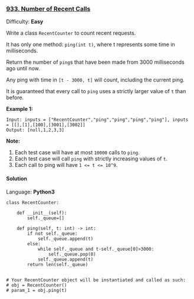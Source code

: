 ### [933\. Number of Recent Calls](https://leetcode.com/problems/number-of-recent-calls/)

Difficulty: **Easy**


Write a class `RecentCounter` to count recent requests.

It has only one method: `ping(int t)`, where t represents some time in milliseconds.

Return the number of `ping`s that have been made from 3000 milliseconds ago until now.

Any ping with time in `[t - 3000, t]` will count, including the current ping.

It is guaranteed that every call to `ping` uses a strictly larger value of `t` than before.

**Example 1:**

```
Input: inputs = ["RecentCounter","ping","ping","ping","ping"], inputs = [[],[1],[100],[3001],[3002]]
Output: [null,1,2,3,3]
```

**Note:**

1.  Each test case will have at most `10000` calls to `ping`.
2.  Each test case will call `ping` with strictly increasing values of `t`.
3.  Each call to ping will have `1 <= t <= 10^9`.


#### Solution

Language: **Python3**

```python3
class RecentCounter:
​
    def __init__(self):
        self._queue=[]
​
    def ping(self, t: int) -> int:
        if not self._queue:
            self._queue.append(t)
        else:
            while self._queue and t-self._queue[0]>3000:
                self._queue.pop(0)
            self._queue.append(t)
        return len(self._queue)
​
​
# Your RecentCounter object will be instantiated and called as such:
# obj = RecentCounter()
# param_1 = obj.ping(t)
```